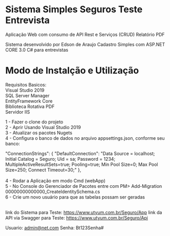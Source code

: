 # Sistema Simples Seguros Teste Entrevista
Aplicação Web com consumo de API Rest e Serviços (CRUD) Relatório PDF

Sistema desenvolvido por Edson de Araujo
Cadastro Simples com ASP.NET CORE 3.0 C# para entrevistas

# Modo de Instalção e Utilização

Requisitos Basicos:<br>
Visual Studio 2019<br>
SQL Server Manager<br>
EntityFramework Core<br>
Biblioteca Rotativa PDF<br>
Servidor IIS<br>

1 - Fazer o clone do projeto<br>
2 - Aprir Usando Visual Studio 2019<br>
3 - Atualizar os pacotes Nugets<br>
4 - Configura o banco de dados no arquivo appsettings.json, conforme seu banco:<br>

"ConnectionStrings": {
"DefaultConnection": "Data Source = localhost; Initial Catalog = Seguro; Uid = sa; Password = 1234; MultipleActiveResultSets=true; Pooling=true; Min Pool Size=0; Max Pool Size=250; Connect Timeout=30;"
},
<br><br>
4 - Rodar a Aplicação em modo Cmd (webApp)<br>
5 - No Console do Gerenciador de Pacotes entre com PM> Add-Migration 00000000000000_CreateIdentitySchema.cs<br>
6 - Crie um novo usuário para que as tabelas possam ser geradas<br><br>

link do Sistema para Teste: https://www.utyum.com.br/Seguro/App
link da API via Swagger para Teste: https://www.utyum.com.br/Seguro/Api

Usuario: admin@net.com
Senha: Bt123Senha#

